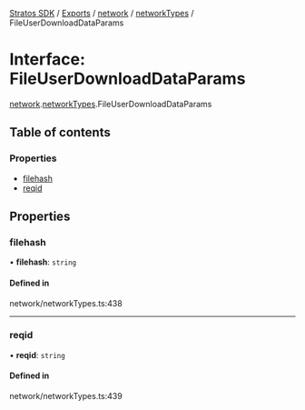 [Stratos SDK](../README.md) / [Exports](../modules.md) / [network](../modules/network.md) / [networkTypes](../modules/network.networkTypes.md) / FileUserDownloadDataParams

# Interface: FileUserDownloadDataParams

[network](../modules/network.md).[networkTypes](../modules/network.networkTypes.md).FileUserDownloadDataParams

## Table of contents

### Properties

- [filehash](network.networkTypes.FileUserDownloadDataParams.md#filehash)
- [reqid](network.networkTypes.FileUserDownloadDataParams.md#reqid)

## Properties

### filehash

• **filehash**: `string`

#### Defined in

network/networkTypes.ts:438

___

### reqid

• **reqid**: `string`

#### Defined in

network/networkTypes.ts:439
